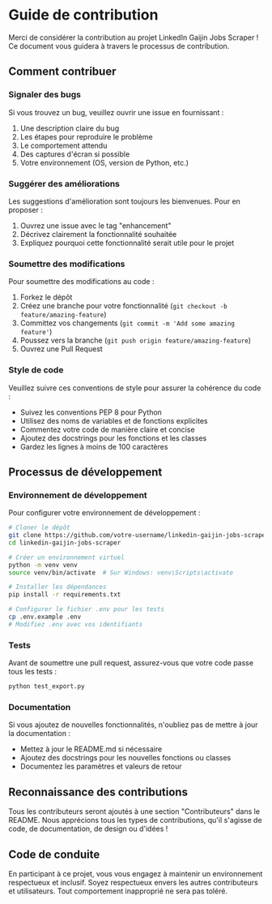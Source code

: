 # Guide de contribution

Merci de considérer la contribution au projet LinkedIn Gaijin Jobs Scraper ! Ce document vous guidera à travers le processus de contribution.

## Comment contribuer

### Signaler des bugs

Si vous trouvez un bug, veuillez ouvrir une issue en fournissant :

1. Une description claire du bug
2. Les étapes pour reproduire le problème
3. Le comportement attendu
4. Des captures d'écran si possible
5. Votre environnement (OS, version de Python, etc.)

### Suggérer des améliorations

Les suggestions d'amélioration sont toujours les bienvenues. Pour en proposer :

1. Ouvrez une issue avec le tag "enhancement"
2. Décrivez clairement la fonctionnalité souhaitée
3. Expliquez pourquoi cette fonctionnalité serait utile pour le projet

### Soumettre des modifications

Pour soumettre des modifications au code :

1. Forkez le dépôt
2. Créez une branche pour votre fonctionnalité (`git checkout -b feature/amazing-feature`)
3. Committez vos changements (`git commit -m 'Add some amazing feature'`)
4. Poussez vers la branche (`git push origin feature/amazing-feature`)
5. Ouvrez une Pull Request

### Style de code

Veuillez suivre ces conventions de style pour assurer la cohérence du code :

- Suivez les conventions PEP 8 pour Python
- Utilisez des noms de variables et de fonctions explicites
- Commentez votre code de manière claire et concise
- Ajoutez des docstrings pour les fonctions et les classes
- Gardez les lignes à moins de 100 caractères

## Processus de développement

### Environnement de développement

Pour configurer votre environnement de développement :

```bash
# Cloner le dépôt
git clone https://github.com/votre-username/linkedin-gaijin-jobs-scraper.git
cd linkedin-gaijin-jobs-scraper

# Créer un environnement virtuel
python -m venv venv
source venv/bin/activate  # Sur Windows: venv\Scripts\activate

# Installer les dépendances
pip install -r requirements.txt

# Configurer le fichier .env pour les tests
cp .env.example .env
# Modifiez .env avec vos identifiants
```

### Tests

Avant de soumettre une pull request, assurez-vous que votre code passe tous les tests :

```bash
python test_export.py
```

### Documentation

Si vous ajoutez de nouvelles fonctionnalités, n'oubliez pas de mettre à jour la documentation :

- Mettez à jour le README.md si nécessaire
- Ajoutez des docstrings pour les nouvelles fonctions ou classes
- Documentez les paramètres et valeurs de retour

## Reconnaissance des contributions

Tous les contributeurs seront ajoutés à une section "Contributeurs" dans le README. Nous apprécions tous les types de contributions, qu'il s'agisse de code, de documentation, de design ou d'idées !

## Code de conduite

En participant à ce projet, vous vous engagez à maintenir un environnement respectueux et inclusif. Soyez respectueux envers les autres contributeurs et utilisateurs. Tout comportement inapproprié ne sera pas toléré. 